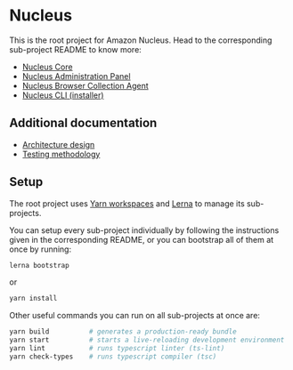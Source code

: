 # Nucleus

This is the root project for Amazon Nucleus. Head to the corresponding sub-project README to know
more:

- [Nucleus Core](packages/core#readme)
- [Nucleus Administration Panel](packages/admin#readme)
- [Nucleus Browser Collection Agent](packages/collection-agent#readme)
- [Nucleus CLI (installer)](packages/cli#readme)

## Additional documentation

- [Architecture design](docs/architecture-design.md)
- [Testing methodology](docs/testing-methodology.md)

## Setup

The root project uses [Yarn workspaces](https://yarnpkg.com/lang/en/docs/workspaces/) and
[Lerna](https://lerna.js.org/) to manage its sub-projects.

You can setup every sub-project individually by following the instructions given in the
corresponding README, or you can bootstrap all of them at once by running:

```bash
lerna bootstrap
```

or

```bash
yarn install
```

Other useful commands you can run on all sub-projects at once are:

```bash
yarn build          # generates a production-ready bundle
yarn start          # starts a live-reloading development environment
yarn lint           # runs typescript linter (ts-lint)
yarn check-types    # runs typescript compiler (tsc)
```

